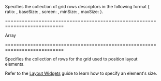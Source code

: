 <!--**
/*-------------------------------------------
    Auto-generated file. Do not modify.
-------------------------------------------

**-->
<!--d-->Specifies the collection of grid rows descriptors in the following format { ratio: , baseSize: , screen: , minSize: , maxSize: }.<!--/d-->
===========================================================================
<!--type-->Array<!--/type-->
===========================================================================

<!--shortDescription-->
Specifies the collection of rows for the grid used to position layout elements.
<!--/shortDescription-->

<!--fullDescription-->
Refer to the [Layout Widgets](/Documentation/Guide/UI_Widgets/UI_Widget_Categories/Layout_Widgets/#Specify_An_Element_Size) guide to learn how to specify an element's size.


<!--/fullDescription-->